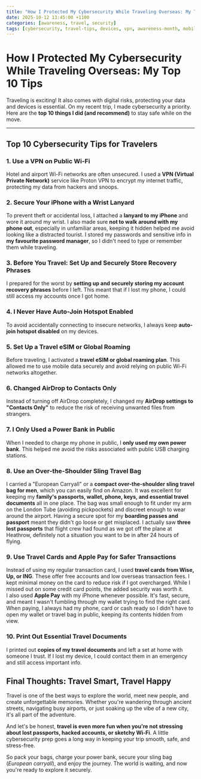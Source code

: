 ```yaml
---
title: "How I Protected My Cybersecurity While Traveling Overseas: My Top 10 Tips"
date: 2025-10-12 13:45:00 +1100
categories: [awareness, travel, security]
tags: [cybersecurity, travel-tips, devices, vpn, awareness-month, mobile-security]
---
```



# How I Protected My Cybersecurity While Traveling Overseas: My Top 10 Tips

Traveling is exciting! It also comes with digital risks, protecting your data and devices is essential. On my recent trip, I made cybersecurity a priority. Here are the **top 10 things I did (and recommend)** to stay safe while on the move.

---

## Top 10 Cybersecurity Tips for Travelers

### 1. Use a VPN on Public Wi-Fi
Hotel and airport Wi-Fi networks are often unsecured. I used a **VPN (Virtual Private Network)** service like Proton VPN to encrypt my internet traffic, protecting my data from hackers and snoops.

### 2. Secure Your iPhone with a Wrist Lanyard
To prevent theft or accidental loss, I attached a **lanyard to my iPhone** and wore it around my wrist. I also made sure **not to walk around with my phone out**, especially in unfamiliar areas, keeping it hidden helped me avoid looking like a distracted tourist. I stored my passwords and sensitive info in **my favourite password manager**, so I didn't need to type or remember them while traveling.

### 3. Before You Travel: Set Up and Securely Store Recovery Phrases
I prepared for the worst by **setting up and securely storing my account recovery phrases** before I left. This meant that if I lost my phone, I could still access my accounts once I got home.

### 4. I Never Have Auto-Join Hotspot Enabled
To avoid accidentally connecting to insecure networks, I always keep **auto-join hotspot disabled** on my devices.

### 5. Set Up a Travel eSIM or Global Roaming
Before traveling, I activated a **travel eSIM or global roaming plan**. This allowed me to use mobile data securely and avoid relying on public Wi-Fi networks altogether.

### 6. Changed AirDrop to Contacts Only
Instead of turning off AirDrop completely, I changed my **AirDrop settings to "Contacts Only"** to reduce the risk of receiving unwanted files from strangers.

### 7. I Only Used a Power Bank in Public
When I needed to charge my phone in public, I **only used my own power bank**. This helped me avoid the risks associated with public USB charging stations.

### 8. Use an Over-the-Shoulder Sling Travel Bag
I carried a "European Carryall" or a **compact over-the-shoulder sling travel bag for men**,  which you can easily find on Amazon. It was excellent for keeping my **family's passports, wallet, phone, keys, and essential travel documents** all in one place. The bag was small enough to fit under my arm on the London Tube (avoiding pickpockets) and discreet enough to wear around the airport. Having a secure spot for my **boarding passes and passport** meant they didn't go loose or get misplaced. I actually saw **three lost passports** that flight crew had found as we got off the plane at Heathrow, definitely not a situation you want to be in after 24 hours of flying.

### 9. Use Travel Cards and Apple Pay for Safer Transactions
Instead of using my regular transaction card, I used **travel cards from Wise, Up, or ING**. These offer free accounts and low overseas transaction fees. I kept minimal money on the card to reduce risk if I got overcharged. While I missed out on some credit card points, the added security was worth it.  
I also used **Apple Pay** with my iPhone whenever possible. It's fast, secure, and meant I wasn't fumbling through my wallet trying to find the right card. When paying, I always had my phone, card or cash ready so I didn't have to open my wallet or travel bag in public, keeping its contents hidden from view.

### 10. Print Out Essential Travel Documents
I printed out **copies of my travel documents** and left a set at home with someone I trust. If I lost my device, I could contact them in an emergency and still access important info.

## Final Thoughts: Travel Smart, Travel Happy

Travel is one of the best ways to explore the world, meet new people, and create unforgettable memories. Whether you're wandering through ancient streets, navigating busy airports, or just soaking up the vibe of a new city, it's all part of the adventure.

And let's be honest, **travel is even more fun when you're not stressing about lost passports, hacked accounts, or sketchy Wi-Fi**. A little cybersecurity prep goes a long way in keeping your trip smooth, safe, and stress-free.

So pack your bags, charge your power bank, secure your sling bag (*European carryall*), and enjoy the journey. The world is waiting, and now you're ready to explore it securely.
